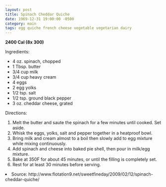 ```yaml
---
layout: post
title: Spinach Cheddar Quiche
date: 1969-12-31 19:00:00 -0500
category: main
tags: egg quiche french cheese vegetable vegetarian dairy
---
```

<b>2400 Cal (8x 300)</b>
<p>Ingredients:</p><ul>
<li>4 oz.	spinach, chopped</li>
<li>1 Tbsp.	butter</li>
<li>3/4 cup	milk</li>
<li>3/4 cup	heavy cream</li>
<li>4	eggs</li>
<li>2	egg yolks</li>
<li>1/2 tsp.	salt</li>
<li>1/2 tsp.	ground black pepper</li>
<li>3 oz.	cheddar cheese, grated</li>
</ul>
<p>Directions:</p>
<ol>
<li>Melt the butter and saute the spinach for a few minutes until cooked. Set aside.</li>
<li>Whisk the eggs, yolks, salt and pepper together in a heatproof bowl.</li>
<li>Bring milk and cream almost to a boil then slowly add to egg mixture while mixing continuously.</li>
<li>Add spinach and cheese into baked pie shell, then pour in milk/egg mixture.</li>
<li>Bake at 350F for about 45 minutes, or until the filling is completely set.</li>
<li>Rest for at least 30 minutes before serving.</li>
</ol>
<li>Source: http://www.flotation9.net/sweetfineday/2009/02/12/spinach-cheddar-quiche/ </li>
